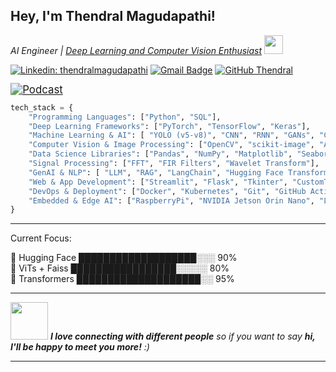 <h2> Hey, I'm Thendral Magudapathi!</h2>

<p><em>AI Engineer | <a href="https://www.smartan.ai/">Deep Learning and Computer Vision Enthusiast</a> <img src="https://media.giphy.com/media/WUlplcMpOCEmTGBtBW/giphy.gif" width="30"> </em></p>

[![Linkedin: thendralmagudapathi](https://img.shields.io/badge/-thendralmagudapathi-blue?style=flat-square&logo=Linkedin&logoColor=white)](https://www.linkedin.com/in/thendral-magudapathi-77762222b/)
[![Gmail Badge](https://img.shields.io/badge/-thendralmag@outlook.com-c14438?style=flat-square&logo=Microsoft-Outlook&logoColor=white&link=mailto:thendralmag@outlook.com)](mailto:thendralmag@outlook.com)
[![GitHub Thendral](https://img.shields.io/github/followers/thendralmagudapathi?label=follow&style=social)](https://github.com/thendralmagudapathi)


<a href="https://youtu.be/UA64ryFuEVU?si=5rnoQtmSOe-WHVnD" target="_blank" style="display:inline-block; transform: scale(1.2); transform-origin: left;">
  <img src="https://img.shields.io/badge/🎙️%20Podcast-YouTube-red?style=for-the-badge&logo=youtube&logoColor=white" alt="Podcast" />
</a>

```python
tech_stack = {
    "Programming Languages": ["Python", "SQL"],
    "Deep Learning Frameworks": ["PyTorch", "TensorFlow", "Keras"],
    "Machine Learning & AI": [ "YOLO (v5-v8)", "CNN", "RNN", "GANs", "CycleGAN", "Transformers","Vision Transformers (ViT)", "UNet", "ResNet", "Physics-Informed Neural Networks (PINNs)"],
    "Computer Vision & Image Processing": ["OpenCV", "scikit-image", "Albumentations"],
    "Data Science Libraries": ["Pandas", "NumPy", "Matplotlib", "Seaborn", "SciPy", "Scikit-learn"],
    "Signal Processing": ["FFT", "FIR Filters", "Wavelet Transform"],
    "GenAI & NLP": [ "LLM", "RAG", "LangChain", "Hugging Face Transformers", "Sentence Transformers", "Ollama", "Qdrant"],
    "Web & App Development": ["Streamlit", "Flask", "Tkinter", "CustomTkinter"],
    "DevOps & Deployment": ["Docker", "Kubernetes", "Git", "GitHub Actions", "Prometheus", "Grafana"],
    "Embedded & Edge AI": ["RaspberryPi", "NVIDIA Jetson Orin Nano", "Linux OS", "V4L2", "GStreamer"],
}

```
---

Current Focus:

🤗 Hugging Face         ███████████████████░░░ 90%  
🧠 ViTs + Faiss         █████████████████░░░░░ 80%  
🔁 Transformers         ████████████████████░░ 95%

---

<img src="https://media.giphy.com/media/LnQjpWaON8nhr21vNW/giphy.gif" width="60"> <em><b>I love connecting with different people</b> so if you want to say <b>hi, I'll be happy to meet you more!</b> :)</em>

---
